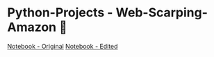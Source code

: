 # Python-Projects - Web-Scarping-Amazon 🐍

[Notebook - Original](https://github.com/natnew/Python-Projects-Web-Scarping-Amazon/blob/main/Web_Scraping_Amazon.ipynb)
[Notebook - Edited]()

